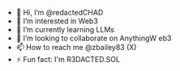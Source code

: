 - 👋 Hi, I’m @redactedCHAD
- 👀 I’m interested in Web3
- 🌱 I’m currently learning LLMs
- 💞️ I’m looking to collaborate on AnythingW eb3
- 📫 How to reach me @zbailey83 (X)
- ⚡ Fun fact: I'm R3DACTED.SOL

<!---
redactedCHAD/redactedCHAD is a ✨ special ✨ repository because its `README.md` (this file) appears on your GitHub profile.
You can click the Preview link to take a look at your changes.
--->

